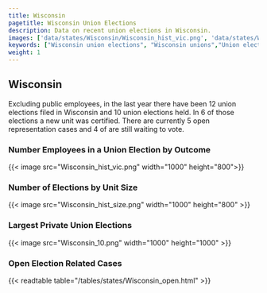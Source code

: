 ```yaml
---
title: Wisconsin
pagetitle: Wisconsin Union Elections
description: Data on recent union elections in Wisconsin.
images: ['data/states/Wisconsin/Wisconsin_hist_vic.png', 'data/states/Wisconsin/Wisconsin_hist_size.png', 'data/states/Wisconsin/Wisconsin_10.png']
keywords: ["Wisconsin union elections", "Wisconsin unions","Union elections"]
weight: 1
---
```

##  Wisconsin

Excluding public employees, in the last year there have been 12 union elections filed in Wisconsin and 10 union elections held. In 6 of those elections a new unit was certified. There are currently 5 open representation cases and 4 of are still waiting to vote.

### Number Employees in a Union Election by Outcome
{{< image src="Wisconsin_hist_vic.png" width="1000" height="800">}}

### Number of Elections by Unit Size
{{< image src="Wisconsin_hist_size.png" width="1000" height="800" >}}

### Largest Private Union Elections
{{< image src="Wisconsin_10.png" width="1000" height="1000"  >}}

### Open Election Related Cases
{{< readtable table="/tables/states/Wisconsin_open.html" >}}

